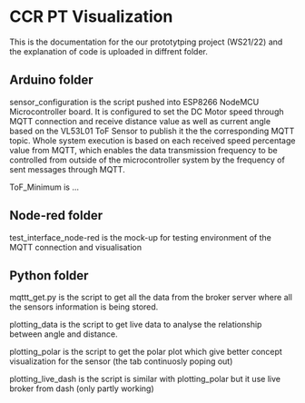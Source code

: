 # CCR PT Visualization

This is the documentation for the our prototytping project (WS21/22) and the explanation of code is uploaded in diffrent folder.

## Arduino folder
sensor_configuration is the script pushed into ESP8266 NodeMCU Microcontroller board. It is configured to set the DC Motor speed through MQTT connection and receive distance value as well as current angle based on the VL53L01 ToF Sensor to publish it the the corresponding MQTT topic. Whole system execution is based on each received speed percentage value from MQTT, which enables the data transmission frequency to be controlled from outside of the microcontroller system by the frequency of sent messages through MQTT.

ToF_Minimum is ...

## Node-red folder
test_interface_node-red is the mock-up for testing environment of the MQTT connection and visualisation


## Python folder
mqttt_get.py is the script to get all the data from the broker server where all the sensors information is being stored.

plotting_data is the script to get live data to analyse the relationship between angle and distance.

plotting_polar is the script to get the polar plot which give better concept visualization for the sensor (the tab continuosly poping out)

plotting_live_dash is the script is similar with plotting_polar but it use live broker from dash (only partly working)




